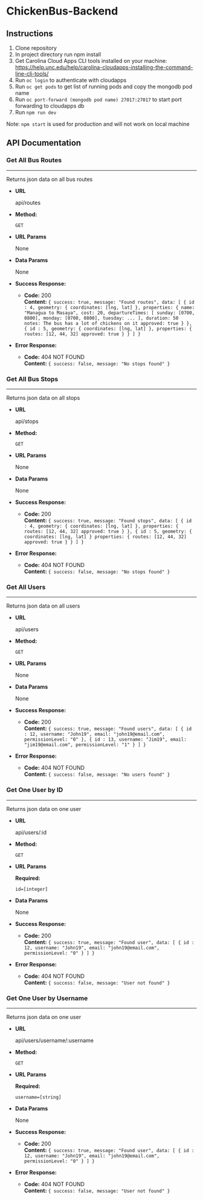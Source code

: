 # ChickenBus-Backend

## Instructions
1. Clone repository
2. In project directory run npm install
3. Get Carolina Cloud Apps CLI tools installed on your machine: https://help.unc.edu/help/carolina-cloudapps-installing-the-command-line-cli-tools/
4. Run `oc login` to authenticate with cloudapps
5. Run `oc get pods` to get list of running pods and copy the mongodb pod name
6. Run `oc port-forward (mongodb pod name) 27017:27017` to start port forwarding to cloudapps db
7. Run `npm run dev`

Note: `npm start` is used for production and will not work on local machine

## API Documentation

### Get All Bus Routes
----
  Returns json data on all bus routes

* **URL**

  api/routes

* **Method:**

  `GET`

*  **URL Params**

    None

* **Data Params**

  None

* **Success Response:**

  * **Code:** 200 <br />
    **Content:** `{
        success: true,
        message: "Found routes",
        data: [
            {
                id : 4,
                geometry: {
                    coordinates: [lng, lat]
                },
                properties: {
                    name: "Managua to Masaya",
                    cost: 20,
                    departureTimes: [
                        sunday: [0700, 0800],
                        monday: [0700, 0800],
                        tuesday: ...
                    ],
                    duration: 50
                    notes: The bus has a lot of chickens on it
                    approved: true
                }
            },
            {
                id : 5,
                geometry: {
                    coordinates: [lng, lat]
                },
                properties: {
                    routes: [12, 44, 32]
                    approved: true
                }
            }
        ]
    }`

* **Error Response:**

  * **Code:** 404 NOT FOUND <br />
    **Content:** `{
        success: false,
        message: "No stops found"
     }`

### Get All Bus Stops
----
  Returns json data on all stops

* **URL**

  api/stops

* **Method:**

  `GET`

*  **URL Params**

    None

* **Data Params**

  None

* **Success Response:**

  * **Code:** 200 <br />
    **Content:** `{
        success: true,
        message: "Found stops",
        data: [
            {
                id : 4,
                geometry: {
                    coordinates: [lng, lat]
                },
                properties: {
                    routes: [12, 44, 32]
                    approved: true
                }
            },
            {
                id : 5,
                geometry: {
                    coordinates: [lng, lat]
                }
                properties: {
                    routes: [12, 44, 32]
                    approved: true
                }
            }
        ]
    }`

* **Error Response:**

  * **Code:** 404 NOT FOUND <br />
    **Content:** `{
        success: false,
        message: "No stops found"
     }`


### Get All Users
----
  Returns json data on all users

* **URL**

  api/users

* **Method:**

  `GET`

*  **URL Params**

    None

* **Data Params**

  None

* **Success Response:**

  * **Code:** 200 <br />
    **Content:** `{
        success: true,
        message: "Found users",
        data: [
            {
                id : 12,
                username: "John19",
                email: "john19@email.com",
                permissionLevel: "0"
            },
            {
                id : 13,
                username: "Jim19",
                email: "jim19@email.com",
                permissionLevel: "1"
            }
        ]
    }`

* **Error Response:**

  * **Code:** 404 NOT FOUND <br />
    **Content:** `{
        success: false,
        message: "No users found"
     }`


### Get One User by ID
----
  Returns json data on one user

* **URL**

  api/users/:id

* **Method:**

  `GET`

*  **URL Params**

   **Required:**

   `id=[integer]`

* **Data Params**

  None

* **Success Response:**

  * **Code:** 200 <br />
    **Content:** `{
        success: true,
        message: "Found user",
        data: [
            {
                id : 12,
                username: "John19",
                email: "john19@email.com",
                permissionLevel: "0"
            }
        ]
    }`

* **Error Response:**

  * **Code:** 404 NOT FOUND <br />
    **Content:** `{
        success: false,
        message: "User not found"
     }`


### Get One User by Username
 ----
   Returns json data on one user

 * **URL**

   api/users/username/:username

 * **Method:**

   `GET`

 *  **URL Params**

    **Required:**

    `username=[string]`

 * **Data Params**

   None

 * **Success Response:**

   * **Code:** 200 <br />
     **Content:** `{
         success: true,
         message: "Found user",
         data: [
             {
                 id : 12,
                 username: "John19",
                 email: "john19@email.com",
                 permissionLevel: "0"
             }
         ]
     }`

 * **Error Response:**

   * **Code:** 404 NOT FOUND <br />
     **Content:** `{
         success: false,
         message: "User not found"
      }`
